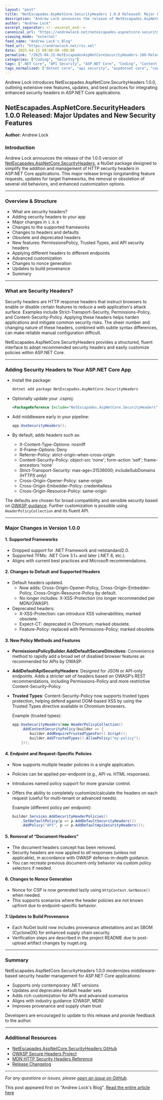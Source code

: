 ```yaml
---
layout: "post"
title: "NetEscapades.AspNetCore.SecurityHeaders 1.0.0 Released: Major Updates and New Security Features"
description: "Andrew Lock announces the release of NetEscapades.AspNetCore.SecurityHeaders 1.0.0, detailing key new features, changes to supported frameworks, default header adjustments, enhanced API support, obsoleted headers, and improved customization for ASP.NET Core security headers."
author: "Andrew Lock"
excerpt_separator: <!--excerpt_end-->
canonical_url: "https://andrewlock.net/netescapades-aspnetcore-securityheaders-1-0-0-released/"
viewing_mode: "external"
feed_name: "Andrew Lock's Blog"
feed_url: "https://andrewlock.net/rss.xml"
date: 2025-04-15 09:00:00 +00:00
permalink: "/2025-04-15-NetEscapadesAspNetCoreSecurityHeaders-100-Released-Major-Updates-and-New-Security-Features.html"
categories: ["Coding", "Security"]
tags: [".NET Core", "API Security", "ASP.NET Core", "Coding", "Content Security Policy", "HTTP Headers", "Middleware", "NetEscapades.AspNetCore.SecurityHeaders", "Nonce Generation", "OWASP", "Permissions Policy", "Posts", "Security", "Security Headers", "Trusted Types"]
tags_normalized: ["dotnet core", "api security", "aspdotnet core", "coding", "content security policy", "http headers", "middleware", "netescapadesdotaspnetcoredotsecurityheaders", "nonce generation", "owasp", "permissions policy", "posts", "security", "security headers", "trusted types"]
---
```


Andrew Lock introduces NetEscapades.AspNetCore.SecurityHeaders 1.0.0, outlining extensive new features, updates, and best practices for integrating enhanced security headers in ASP.NET Core applications.<!--excerpt_end-->

## NetEscapades.AspNetCore.SecurityHeaders 1.0.0 Released: Major Updates and New Security Features

**Author:** Andrew Lock

### Introduction

Andrew Lock announces the release of the 1.0.0 version of [NetEscapades.AspNetCore.SecurityHeaders](https://github.com/andrewlock/NetEscapades.AspNetCore.SecurityHeaders), a NuGet package designed to simplify the addition and management of HTTP security headers in ASP.NET Core applications. This major release brings longstanding feature requests, updates for target frameworks, the removal or obsoletion of several old behaviors, and enhanced customization options.

---

### Overview & Structure

- What are security headers?
- Adding security headers to your app
- Major changes in `1.0.0`
- Changes to the supported frameworks
- Changes to headers and defaults
- Obsolete and deprecated headers
- New features: PermissionsPolicy, Trusted Types, and API security headers
- Applying different headers to different endpoints
- Advanced customization
- Changes to nonce generation
- Updates to build provenance
- Summary

---

### What are Security Headers?

Security headers are HTTP response headers that instruct browsers to enable or disable certain features to reduce a web application's attack surface. Examples include Strict-Transport-Security, Permissions-Policy, and Content-Security-Policy. Applying these headers helps harden applications and mitigate common security risks. The sheer number and changing nature of these headers, combined with subtle syntax differences, can make reliable manual configuration difficult.

NetEscapades.AspNetCore.SecurityHeaders provides a structured, fluent interface to adopt recommended security headers and easily customize policies within ASP.NET Core.

---

### Adding Security Headers to Your ASP.NET Core App

- Install the package:

  ```bash
  dotnet add package NetEscapades.AspNetCore.SecurityHeaders
  ```

- Optionally update your .csproj:

  ```xml
  <PackageReference Include="NetEscapades.AspNetCore.SecurityHeaders" Version="1.0.0" />
  ```

- Add middleware early in your pipeline:

  ```csharp
  app.UseSecurityHeaders();
  ```

- By default, adds headers such as:
  - X-Content-Type-Options: nosniff
  - X-Frame-Options: Deny
  - Referrer-Policy: strict-origin-when-cross-origin
  - Content-Security-Policy: object-src 'none'; form-action 'self'; frame-ancestors 'none'
  - Strict-Transport-Security: max-age=31536000; includeSubDomains *(HTTPS only)*
  - Cross-Origin-Opener-Policy: same-origin
  - Cross-Origin-Embedder-Policy: credentialless
  - Cross-Origin-Resource-Policy: same-origin

The defaults are chosen for broad compatibility and sensible security based on [OWASP guidance](https://cheatsheetseries.owasp.org/cheatsheets/HTTP_Headers_Cheat_Sheet.html#security-headers). Further customization is possible using `HeaderPolicyCollection` and its fluent API.

---

### Major Changes in Version 1.0.0

#### 1. Supported Frameworks

- Dropped support for .NET Framework and netstandard2.0.
- Supported TFMs: .NET Core 3.1+ and later (.NET 8, etc.).
- Aligns with current best practices and Microsoft recommendations.

#### 2. Changes to Default and Supported Headers

- Default headers updated.
  - Now adds: Cross-Origin-Opener-Policy, Cross-Origin-Embedder-Policy, Cross-Origin-Resource-Policy by default.
  - No longer includes: X-XSS-Protection (no longer recommended per MDN/OWASP).
- Deprecated headers:
  - X-XSS-Protection: can introduce XSS vulnerabilities; marked obsolete.
  - Expect-CT: deprecated in Chromium; marked obsolete.
  - Feature-Policy: replaced with Permissions-Policy; marked obsolete.

#### 3. New Policy Methods and Features

- **PermissionsPolicyBuilder.AddDefaultSecureDirectives**: Convenience method to rapidly add a broad set of disabled browser features as recommended for APIs by OWASP.
- **AddDefaultApiSecurityHeaders**: Designed for JSON or API-only endpoints. Adds a stricter set of headers based on OWASP’s REST recommendations, including Permissions-Policy and more restrictive Content-Security-Policy.
- **Trusted Types**: Content-Security-Policy now supports trusted types protection, helping defend against DOM-based XSS by using the Trusted Types directive available in Chromium browsers.

  Example (trusted types):

  ```csharp
  app.UseSecurityHeaders(new HeaderPolicyCollection()
      .AddContentSecurityPolicy(builder => {
          builder.AddRequireTrustedTypesFor().Script();
          builder.AddTrustedTypes().AllowPolicy("my-policy");
      }));
  ```

#### 4. Endpoint and Request-Specific Policies

- Now supports multiple header policies in a single application.
- Policies can be applied per-endpoint (e.g., API vs. HTML responses).
- Introduces named policy support for more granular control.
- Offers the ability to completely customize/calculate the headers on each request (useful for multi-tenant or advanced needs).

  Example (different policy per endpoint):

  ```csharp
  builder.Services.AddSecurityHeaderPolicies()
      .SetDefaultPolicy(p => p.AddDefaultSecurityHeaders())
      .AddPolicy("API", p => p.AddDefaultApiSecurityHeaders());
  ```

#### 5. Removal of “Document Headers”

- The document headers concept has been removed.
- Security headers are now applied to *all* responses (unless not applicable), in accordance with OWASP defense-in-depth guidance.
- You can recreate previous document-only behavior via custom policy selectors if needed.

#### 6. Changes to Nonce Generation

- Nonce for CSP is now generated lazily using `HttpContext.GetNonce()` when needed.
- This supports scenarios where the header policies are not known upfront due to endpoint-specific behavior.

#### 7. Updates to Build Provenance

- Each NuGet build now includes provenance attestations and an SBOM (CycloneDX) for enhanced supply chain security.
- Verification steps are described in the project README due to post-upload artifact changes by nuget.org.

---

### Summary

NetEscapades.AspNetCore.SecurityHeaders 1.0.0 modernizes middleware-based security header management for ASP.NET Core applications:

- Supports only contemporary .NET versions
- Updates and deprecates default header sets
- Adds rich customization for APIs and advanced scenarios
- Aligns with industry guidance (OWASP, MDN)
- Improves provenance and supply chain trust

Developers are encouraged to update to this release and provide feedback to the author.

---

### Additional Resources

- [NetEscapades.AspNetCore.SecurityHeaders GitHub](https://github.com/andrewlock/NetEscapades.AspNetCore.SecurityHeaders)
- [OWASP Secure Headers Project](https://owasp.org/www-project-secure-headers/)
- [MDN HTTP Security Headers Reference](https://developer.mozilla.org/en-US/docs/Web/HTTP/Headers)
- [Release Changelog](https://github.com/andrewlock/NetEscapades.AspNetCore.SecurityHeaders/compare/v0.24.0...v1.0.0)

---

*For any questions or issues, please [open an issue on GitHub](https://github.com/andrewlock/NetEscapades.AspNetCore.SecurityHeaders/issues).*

This post appeared first on "Andrew Lock's Blog". [Read the entire article here](https://andrewlock.net/netescapades-aspnetcore-securityheaders-1-0-0-released/)
